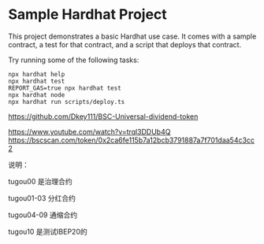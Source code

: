 # Sample Hardhat Project

This project demonstrates a basic Hardhat use case. It comes with a sample contract, a test for that contract, and a script that deploys that contract.

Try running some of the following tasks:

```shell
npx hardhat help
npx hardhat test
REPORT_GAS=true npx hardhat test
npx hardhat node
npx hardhat run scripts/deploy.ts
```





https://github.com/Dkey111/BSC-Universal-dividend-token

https://www.youtube.com/watch?v=trql3DDUb4Q
https://bscscan.com/token/0x2ca6fe115b7a12bcb3791887a7f701daa54c3cc2





说明：

tugou00 是治理合约

tugou01-03 分红合约

tugou04-09 通缩合约

tugou10 是测试IBEP20的
